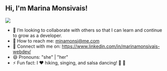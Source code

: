 <h2> Hi, I'm Marina Monsivais!</h2>
<img src="https://pbs.twimg.com/profile_banners/1444281872/1581290479/1500x500">

- 👯 I’m looking to collaborate with others so that I can learn and continue to grow as a developer.
- :email: How to reach me: minamonsi@me.com
- :briefcase: Connect with me on: https://www.linkedin.com/in/marinamonsivais-webdev/
- 😄 Pronouns: "she" | "her"
- ⚡ Fun fact: I :heart: hiking, singing, and salsa dancing! :dancer: :man_dancing:

<!--
**MinaMonsi/MinaMonsi** is a ✨ _special_ ✨ repository because its `README.md` (this file) appears on your GitHub profile.

<!-- Here are some ideas to get you started:

- 🔭 I’m currently working on ...
- 🌱 I’m currently learning ...
- 👯 I’m looking to collaborate on ...
- 🤔 I’m looking for help with ...
- 💬 Ask me about ...
- 📫 How to reach me: ...
- 😄 Pronouns: ...
- ⚡ Fun fact: ...
  -->
